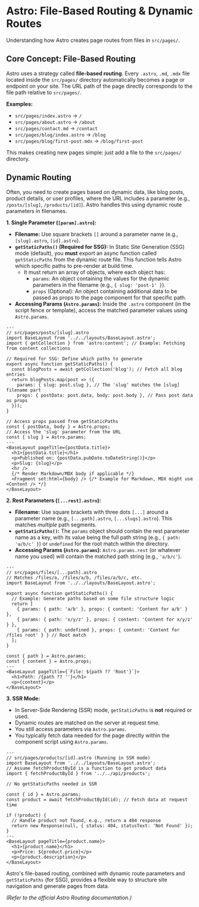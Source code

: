 # Astro: File-Based Routing & Dynamic Routes

Understanding how Astro creates page routes from files in `src/pages/`.

## Core Concept: File-Based Routing

Astro uses a strategy called **file-based routing**. Every `.astro`, `.md`, `.mdx` file located inside the `src/pages/` directory automatically becomes a page or endpoint on your site. The URL path of the page directly corresponds to the file path relative to `src/pages/`.

**Examples:**

*   `src/pages/index.astro`       -> `/`
*   `src/pages/about.astro`       -> `/about`
*   `src/pages/contact.md`        -> `/contact`
*   `src/pages/blog/index.astro`  -> `/blog`
*   `src/pages/blog/first-post.mdx` -> `/blog/first-post`

This makes creating new pages simple: just add a file to the `src/pages/` directory.

## Dynamic Routing

Often, you need to create pages based on dynamic data, like blog posts, product details, or user profiles, where the URL includes a parameter (e.g., `/posts/[slug]`, `/products/[id]`). Astro handles this using dynamic route parameters in filenames.

**1. Single Parameter (`[param].astro`):**

*   **Filename:** Use square brackets `[]` around a parameter name (e.g., `[slug].astro`, `[id].astro`).
*   **`getStaticPaths()` (Required for SSG):** In Static Site Generation (SSG) mode (default), you **must** export an async function called `getStaticPaths` from the dynamic route file. This function tells Astro which specific paths to pre-render at build time.
    *   It must return an array of objects, where each object has:
        *   `params`: An object containing the values for the dynamic parameters in the filename (e.g., `{ slug: 'post-1' }`).
        *   `props` (Optional): An object containing additional data to be passed as props to the page component for that specific path.
*   **Accessing Params (`Astro.params`):** Inside the `.astro` component (in the script fence or template), access the matched parameter values using `Astro.params`.

```astro
---
// src/pages/posts/[slug].astro
import BaseLayout from '../../layouts/BaseLayout.astro';
import { getCollection } from 'astro:content'; // Example: Fetching from content collections

// Required for SSG: Define which paths to generate
export async function getStaticPaths() {
  const blogPosts = await getCollection('blog'); // Fetch all blog entries
  return blogPosts.map(post => ({
    params: { slug: post.slug }, // The 'slug' matches the [slug] filename part
    props: { postData: post.data, body: post.body }, // Pass post data as props
  }));
}

// Access props passed from getStaticPaths
const { postData, body } = Astro.props;
// Access the 'slug' parameter from the URL
const { slug } = Astro.params;
---
<BaseLayout pageTitle={postData.title}>
  <h1>{postData.title}</h1>
  <p>Published on: {postData.pubDate.toDateString()}</p>
  <p>Slug: {slug}</p>
  <hr />
  {/* Render Markdown/MDX body if applicable */}
  <Fragment set:html={body} /> {/* Example for Markdown, MDX might use <Content /> */}
</BaseLayout>
```

**2. Rest Parameters (`[...rest].astro`):**

*   **Filename:** Use square brackets with three dots `[...]` around a parameter name (e.g., `[...path].astro`, `[...slugs].astro`). This matches *multiple* path segments.
*   **`getStaticPaths()`:** The `params` object should contain the rest parameter name as a key, with its value being the full path string (e.g., `{ path: 'a/b/c' }`) or `undefined` for the root match within the directory.
*   **Accessing Params (`Astro.params`):** `Astro.params.rest` (or whatever name you used) will contain the matched path string (e.g., `'a/b/c'`).

```astro
---
// src/pages/files/[...path].astro
// Matches /files/a, /files/a/b, /files/a/b/c, etc.
import BaseLayout from '../../layouts/BaseLayout.astro';

export async function getStaticPaths() {
  // Example: Generate paths based on some file structure logic
  return [
    { params: { path: 'a/b' }, props: { content: 'Content for a/b' } },
    { params: { path: 'x/y/z' }, props: { content: 'Content for x/y/z' } },
    { params: { path: undefined }, props: { content: 'Content for /files root' } } // Root match
  ];
}

const { path } = Astro.params;
const { content } = Astro.props;
---
<BaseLayout pageTitle={`File: ${path ?? 'Root'}`}>
  <h1>Path: /{path ?? ''}</h1>
  <p>{content}</p>
</BaseLayout>
```

**3. SSR Mode:**

*   In Server-Side Rendering (SSR) mode, `getStaticPaths` is **not** required or used.
*   Dynamic routes are matched on the server at request time.
*   You still access parameters via `Astro.params`.
*   You typically fetch data needed for the page directly within the component script using `Astro.params`.

```astro
---
// src/pages/products/[id].astro (Running in SSR mode)
import BaseLayout from '../../layouts/BaseLayout.astro';
// Assume fetchProductById is a function to get product data
import { fetchProductById } from '../../api/products';

// No getStaticPaths needed in SSR

const { id } = Astro.params;
const product = await fetchProductById(id); // Fetch data at request time

if (!product) {
  // Handle product not found, e.g., return a 404 response
  return new Response(null, { status: 404, statusText: 'Not Found' });
}
---
<BaseLayout pageTitle={product.name}>
  <h1>{product.name}</h1>
  <p>Price: ${product.price}</p>
  <p>{product.description}</p>
</BaseLayout>
```

Astro's file-based routing, combined with dynamic route parameters and `getStaticPaths` (for SSG), provides a flexible way to structure site navigation and generate pages from data.

*(Refer to the official Astro Routing documentation.)*